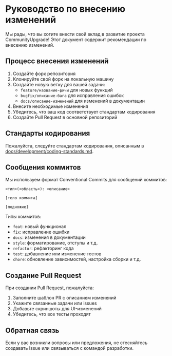# Руководство по внесению изменений

Мы рады, что вы хотите внести свой вклад в развитие проекта CommunityUpgrade! Этот документ содержит рекомендации по внесению изменений.

## Процесс внесения изменений

1. Создайте форк репозитория
2. Клонируйте свой форк на локальную машину
3. Создайте новую ветку для вашей задачи:
   - `feature/название-фичи` для новых функций
   - `bugfix/описание-бага` для исправления ошибок
   - `docs/описание-изменений` для изменений в документации
4. Внесите необходимые изменения
5. Убедитесь, что ваш код соответствует стандартам кодирования
6. Создайте Pull Request в основной репозиторий

## Стандарты кодирования

Пожалуйста, следуйте стандартам кодирования, описанным в [docs/development/coding-standards.md](docs/development/coding-standards.md).

## Сообщения коммитов

Мы используем формат Conventional Commits для сообщений коммитов:

```
<тип>(<область>): <описание>

[тело коммита]

[подножие]
```

Типы коммитов:
- `feat`: новый функционал
- `fix`: исправление ошибки
- `docs`: изменения в документации
- `style`: форматирование, отступы и т.д.
- `refactor`: рефакторинг кода
- `test`: добавление или изменение тестов
- `chore`: обновление зависимостей, настройка сборки и т.д.

## Создание Pull Request

При создании Pull Request, пожалуйста:
1. Заполните шаблон PR с описанием изменений
2. Укажите связанные задачи или issues
3. Добавьте скриншоты для UI-изменений
4. Убедитесь, что все тесты проходят

## Обратная связь

Если у вас возникли вопросы или предложения, не стесняйтесь создавать Issue или связываться с командой разработки.
